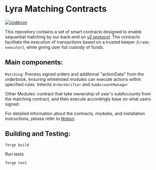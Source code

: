 # Lyra Matching Contracts 

[![codecov](https://codecov.io/gh/lyra-finance/v2-matching/branch/master/graph/badge.svg?token=ZhHkpl1UGB)](https://codecov.io/gh/lyra-finance/v2-matching)

This repository contains a set of smart contracts designed to enable sequential matching by our back-end on [v2 protocol](https://github.com/lyra-finance/v2-core). The contracts facilitate the execution of transactions based on a trusted keeper (`trade-executor`), while giving user full custody of funds.


## Main components:

`Matching`: Process signed orders and additional "actionData" from the orderbook, ensuring whitelisted modules can execute actions within specified rules. Inherits `OrderVerifier` and `SubAccountManager`

Other Modules: contract that take ownership of user's subAccounts from the matching contract, and then execute accordingly base on what users signed.

For detailed information about the contracts, modules, and installation instructions, please refer to [Notion](https://www.notion.so/lyra-finance/Matching-59db600914334665ba7179c1f03ac6c2).

## Building and Testing:

```shell
forge build
```

Run tests

```shell
forge test
```

